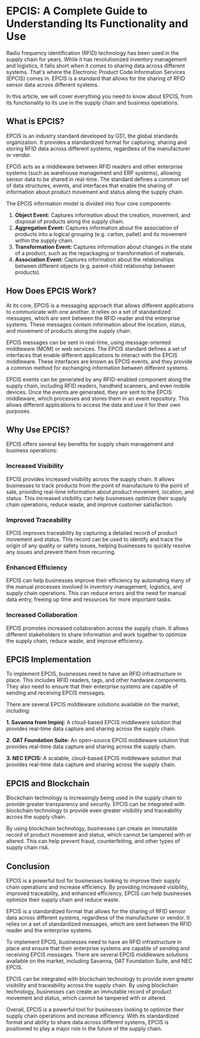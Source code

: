 # EPCIS: A Complete Guide to Understanding Its Functionality and Use

Radio frequency identification (RFID) technology has been used in the supply chain for years. While it has revolutionized inventory management and logistics, it falls short when it comes to sharing data across different systems. That's where the Electronic Product Code Information Services (EPCIS) comes in. EPCIS is a standard that allows for the sharing of RFID sensor data across different systems.

In this article, we will cover everything you need to know about EPCIS, from its functionality to its use in the supply chain and business operations.

## What is EPCIS?

EPCIS is an industry standard developed by GS1, the global standards organization. It provides a standardized format for capturing, sharing and storing RFID data across different systems, regardless of the manufacturer or vendor.

EPCIS acts as a middleware between RFID readers and other enterprise systems (such as warehouse management and ERP systems), allowing sensor data to be shared in real-time. The standard defines a common set of data structures, events, and interfaces that enable the sharing of information about product movement and status along the supply chain.

The EPCIS information model is divided into four core components:

1. **Object Event:** Captures information about the creation, movement, and disposal of products along the supply chain.
2. **Aggregation Event:** Captures information about the association of products into a logical grouping (e.g. carton, pallet) and its movement within the supply chain.
3. **Transformation Event:** Captures information about changes in the state of a product, such as the repackaging or transformation of materials.
4. **Association Event:** Captures information about the relationships between different objects (e.g. parent-child relationship between products).

## How Does EPCIS Work?

At its core, EPCIS is a messaging approach that allows different applications to communicate with one another. It relies on a set of standardized messages, which are sent between the RFID reader and the enterprise systems. These messages contain information about the location, status, and movement of products along the supply chain.

EPCIS messages can be sent in real-time, using message-oriented middleware (MOM) or web services. The EPCIS standard defines a set of interfaces that enable different applications to interact with the EPCIS middleware. These interfaces are known as EPCIS events, and they provide a common method for exchanging information between different systems.

EPCIS events can be generated by any RFID-enabled component along the supply chain, including RFID readers, handheld scanners, and even mobile devices. Once the events are generated, they are sent to the EPCIS middleware, which processes and stores them in an event repository. This allows different applications to access the data and use it for their own purposes.

## Why Use EPCIS?

EPCIS offers several key benefits for supply chain management and business operations:

### Increased Visibility

EPCIS provides increased visibility across the supply chain. It allows businesses to track products from the point of manufacture to the point of sale, providing real-time information about product movement, location, and status. This increased visibility can help businesses optimize their supply chain operations, reduce waste, and improve customer satisfaction.

### Improved Traceability

EPCIS improves traceability by capturing a detailed record of product movement and status. This record can be used to identify and trace the origin of any quality or safety issues, helping businesses to quickly resolve any issues and prevent them from recurring.

### Enhanced Efficiency

EPCIS can help businesses improve their efficiency by automating many of the manual processes involved in inventory management, logistics, and supply chain operations. This can reduce errors and the need for manual data entry, freeing up time and resources for more important tasks.

### Increased Collaboration

EPCIS promotes increased collaboration across the supply chain. It allows different stakeholders to share information and work together to optimize the supply chain, reduce waste, and improve efficiency.

## EPCIS Implementation

To implement EPCIS, businesses need to have an RFID infrastructure in place. This includes RFID readers, tags, and other hardware components. They also need to ensure that their enterprise systems are capable of sending and receiving EPCIS messages.

There are several EPCIS middleware solutions available on the market, including:

**1. Savanna from Impinj:** A cloud-based EPCIS middleware solution that provides real-time data capture and sharing across the supply chain.

**2. OAT Foundation Suite:** An open-source EPCIS middleware solution that provides real-time data capture and sharing across the supply chain.

**3. NEC EPCIS:** A scalable, cloud-based EPCIS middleware solution that provides real-time data capture and sharing across the supply chain.

## EPCIS and Blockchain

Blockchain technology is increasingly being used in the supply chain to provide greater transparency and security. EPCIS can be integrated with blockchain technology to provide even greater visibility and traceability across the supply chain.

By using blockchain technology, businesses can create an immutable record of product movement and status, which cannot be tampered with or altered. This can help prevent fraud, counterfeiting, and other types of supply chain risk.

## Conclusion

EPCIS is a powerful tool for businesses looking to improve their supply chain operations and increase efficiency. By providing increased visibility, improved traceability, and enhanced efficiency, EPCIS can help businesses optimize their supply chain and reduce waste.

EPCIS is a standardized format that allows for the sharing of RFID sensor data across different systems, regardless of the manufacturer or vendor. It relies on a set of standardized messages, which are sent between the RFID reader and the enterprise systems.

To implement EPCIS, businesses need to have an RFID infrastructure in place and ensure that their enterprise systems are capable of sending and receiving EPCIS messages. There are several EPCIS middleware solutions available on the market, including Savanna, OAT Foundation Suite, and NEC EPCIS.

EPCIS can be integrated with blockchain technology to provide even greater visibility and traceability across the supply chain. By using blockchain technology, businesses can create an immutable record of product movement and status, which cannot be tampered with or altered.

Overall, EPCIS is a powerful tool for businesses looking to optimize their supply chain operations and increase efficiency. With its standardized format and ability to share data across different systems, EPCIS is positioned to play a major role in the future of the supply chain.
